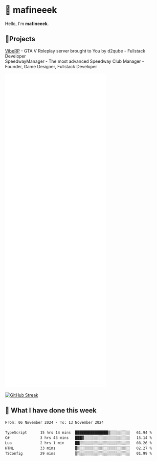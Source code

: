 # 👋 mafineeek
Hello, I'm **mafineeek**.

## 📝Projects

[VibeRP](https://v-rp.pl) - GTA V Roleplay server brought to You by d2qube - Fullstack Developer<br/>
SpeedwayManager - The most advanced Speedway Club Manager - Founder, Game Designer, Fullstack Developer


![](./github-metrics.svg)

[![GitHub Streak](https://streak-stats.demolab.com/?user=mafineeek)](https://git.io/streak-stats)

## 📰 What I have done this week
<!--START_SECTION:waka-->

```txt
From: 06 November 2024 - To: 13 November 2024

TypeScript      15 hrs 14 mins  ███████████████▒░░░░░░░░░   61.94 %
C#              3 hrs 43 mins   ███▓░░░░░░░░░░░░░░░░░░░░░   15.14 %
Lua             2 hrs 1 min     ██░░░░░░░░░░░░░░░░░░░░░░░   08.26 %
HTML            33 mins         ▓░░░░░░░░░░░░░░░░░░░░░░░░   02.27 %
TSConfig        29 mins         ▒░░░░░░░░░░░░░░░░░░░░░░░░   01.99 %
```

<!--END_SECTION:waka-->
